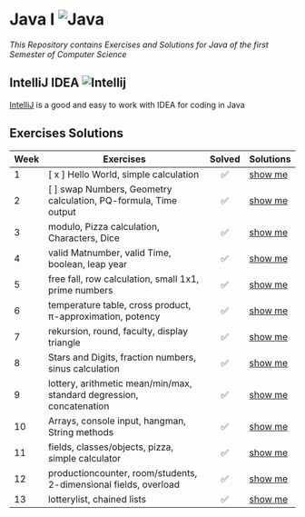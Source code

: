 # Java I ![Java](https://img.icons8.com/color/32/000000/java-coffee-cup-logo.png)

*This Repository contains Exercises and Solutions for Java of the first Semester of Computer Science*

## IntelliJ IDEA ![Intellij](https://img.icons8.com/color/26/000000/intellij-idea.png)

[IntelliJ](https://www.jetbrains.com/de-de/idea/download/#section=windows) is a good and easy to work with IDEA for coding in Java

## Exercises Solutions

|Week| Exercises | Solved | Solutions |
| --- | --- | :---: | --- |
| 1 | [ x ] Hello World, simple calculation | :white_check_mark: | [show me](https://github.com/Combeter201/Java-I/tree/master/src/units/first) |
| 2 | [ ] swap Numbers, Geometry calculation, PQ-formula, Time output | :white_check_mark: | [show me](https://github.com/Combeter201/Java-I/tree/master/src/units/second) |
| 3 | modulo, Pizza calculation, Characters, Dice | :white_check_mark: | [show me](https://github.com/Combeter201/Java-I/tree/master/src/units/third) |
| 4 | valid Matnumber, valid Time, boolean, leap year | :white_check_mark: | [show me](https://github.com/Combeter201/Java-I/tree/master/src/units/fourth) |
| 5 | free fall, row calculation, small 1x1, prime numbers | :white_check_mark: | [show me](https://github.com/Combeter201/Java-I/tree/master/src/units/second) |
| 6 | temperature table, cross product, π-approximation, potency | :white_check_mark: | [show me](https://github.com/Combeter201/Java-I/tree/master/src/units/second) |
| 7 | rekursion, round, faculty, display triangle | :white_check_mark: | [show me](https://github.com/Combeter201/Java-I/tree/master/src/units/second) |
| 8 | Stars and Digits, fraction numbers, sinus calculation | :white_check_mark: | [show me](https://github.com/Combeter201/Java-I/tree/master/src/units/second) |
| 9 | lottery, arithmetic mean/min/max, standard degression, concatenation | :white_check_mark: | [show me](https://github.com/Combeter201/Java-I/tree/master/src/units/second) |
| 10 | Arrays, console input, hangman, String methods | :white_check_mark: | [show me](https://github.com/Combeter201/Java-I/tree/master/src/units/second) |
| 11 | fields, classes/objects, pizza, simple calculator | :white_check_mark: | [show me](https://github.com/Combeter201/Java-I/tree/master/src/units/second) |
| 12 | productioncounter, room/students, 2-dimensional fields, overload | :white_check_mark: | [show me](https://github.com/Combeter201/Java-I/tree/master/src/units/second) |
| 13 | lotterylist, chained lists | :white_check_mark: | [show me](https://github.com/Combeter201/Java-I/tree/master/src/units/second) |
